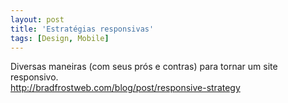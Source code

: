 ```yaml
---
layout: post
title: 'Estratégias responsivas'
tags: [Design, Mobile]
---
```


Diversas maneiras (com seus prós e contras) para tornar um site responsivo.<br>
<http://bradfrostweb.com/blog/post/responsive-strategy>
